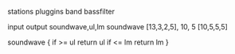 stations pluggins
band bassfilter

input output
soundwave,ul,lm soundwave
[13,3,2,5], 10, 5 [10,5,5,5]

soundwave {
if >= ul
return ul
if <= lm
return lm
}
